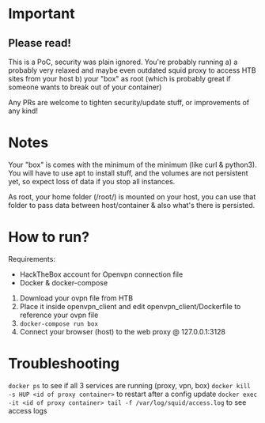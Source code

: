 # Important
## Please read!

This is a PoC, security was plain ignored. You're probably running
a) a probably very relaxed and maybe even outdated squid proxy to access HTB sites from your host
b) your "box" as root (which is probably great if someone wants to break out of your container)

Any PRs are welcome to tighten security/update stuff, or improvements of any kind!

# Notes

Your "box" is comes with the minimum of the minimum (like curl & python3). You will have to use apt to install stuff, and
the volumes are not persistent yet, so expect loss of data if you stop all instances.

As root, your home folder (/root/) is mounted on your host, you can use that folder to
pass data between host/container & also what's there is persisted.

# How to run?

Requirements: 
- HackTheBox account for Openvpn connection file
- Docker & docker-compose

1. Download your ovpn file from HTB
2. Place it inside openvpn_client and edit openvpn_client/Dockerfile to reference your ovpn file
3. `docker-compose run box`
4. Connect your browser (host) to the web proxy @ 127.0.0.1:3128

# Troubleshooting

`docker ps` to see if all 3 services are running (proxy, vpn, box)
`docker kill -s HUP <id of proxy container>` to restart after a config update
`docker exec -it <id of proxy container> tail -f /var/log/squid/access.log` to see access logs
